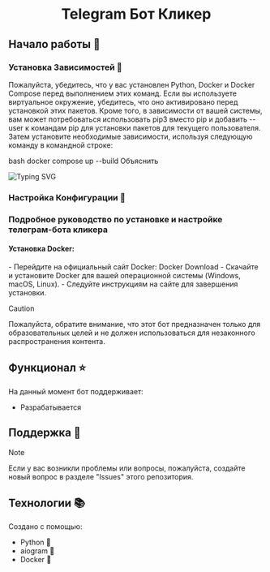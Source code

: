 <h1 align="center">Telegram Бот Кликер</h1>

## Начало работы :mag_right:

### Установка Зависимостей :space_invader:

Пожалуйста, убедитесь, что у вас установлен Python, Docker и Docker Compose перед выполнением этих команд. Если вы используете виртуальное окружение, убедитесь, что оно активировано перед установкой этих пакетов. Кроме того, в зависимости от вашей системы, вам может потребоваться использовать pip3 вместо pip и добавить --user к командам pip для установки пакетов для текущего пользователя. Затем установите необходимые зависимости, используя следующую команду в командной строке:

bash
docker compose up --build
Объяснить

<picture>
  <source media="(prefers-color-scheme: dark)" srcset="https://readme-typing-svg.herokuapp.com?font=Comic+Sans&duration=4000&pause=100&color=FFFFFF&background=000000&random=false&width=435&lines=cd+Telegram-Bot-Clicker;docker+compose+up+--build">
    <!-- Светлая тема -->
    <img alt="Typing SVG" src="https://readme-typing-svg.herokuapp.com?font=Comic+Sans&duration=400&pause=100&color=000000&background=FFFFFF&random=false&width=435&lines=cd+Telegram-Bot-Clicker;docker+compose+up+--build">
  </picture>

### Настройка Конфигурации :wrench:
### Подробное руководство по установке и настройке телеграм-бота кликера
<h4>Установка Docker:</h4>
- Перейдите на официальный сайт Docker: Docker Download
- Скачайте и установите Docker для вашей операционной системы (Windows, macOS, Linux).
- Следуйте инструкциям на сайте для завершения установки.


> [!CAUTION]
> Пожалуйста, обратите внимание, что этот бот предназначен только для образовательных целей и не должен использоваться для незаконного распространения контента.

## Функционал :star:

На данный момент бот поддерживает:

- Разрабатывается

## Поддержка :pencil:
> [!NOTE]
> Если у вас возникли проблемы или вопросы, пожалуйста, создайте новый вопрос в разделе "Issues" этого репозитория.

## Технологии 📚

Создано с помощью:
- Python 🐍
- aiogram 🤖
- Docker 🐋
